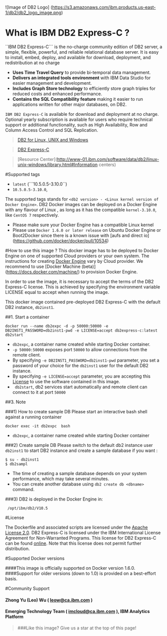 ![Image of DB2 Logo]
(https://s3.amazonaws.com/ibm.products.us-east-1/db2/db2_logo_image.png)

# What is  IBM DB2 Express-C  ?

``IBM DB2 Express-C```  is the no-charge community edition of DB2 server,  a simple, flexible, powerful, and reliable relational database server. It is easy to install, embed, deploy, and available for download, deployment, and redistribution at no charge

* __Uses Time Travel Query__ to provide bi-temporal data management.
* __Delivers an integrated tools environment__ with IBM Data Studio for easier management and development.
* __Includes Graph Store technology__ to efficiently store graph triples for reduced costs and enhanced performance.
* __Contains the SQL Compatibility feature__ making it easier to run applications written for other major databases, on DB2.

```IBM DB2 Express-C``` is available for download and deployment at no charge. Optional yearly subscription is available for users who require technical support or additional functionality, such as High Availability, Row and Column Access Control and SQL Replication.

>[DB2 for Linux, UNIX and Windows](http://www-01.ibm.com/software/data/db2/linux-unix-windows/index.html)

>[DB2 Express-C ](http://www-01.ibm.com/software/data/db2/express-c/index.html)

>[Resource Center](http://www-01.ibm.com/software/data/db2/linux-unix-windows/library.html#Information centers)

#Supported tags

*  ```latest``` (```10.5.0.5-3.10.0``)
*  ```10.5.0.5-3.10.0```,

The supported tags stands for ```<db2 version> - <Linux kernel version of Docker Engine>```.
DB2 Docker images can be deployed on a Docker Engine with any flavour of Linux , as long as it has the compatible ```kernel-3.10.0```, like ```CentOS 7``` respectively.

* Please make sure your Docker Engine has a compatible Linux kernel
* Please use ```Docker 1.6.0 or later release``` on Ubuntu Docker Engine or Boot2Docker since there is a known issue with [aufs and direct io] (https://github.com/docker/docker/pull/10534)

#How to use this image ?
This docker image has to be deployed to Docker Engine on one of supported Cloud providers or your own system. The instructions for creating [Docker Engine](https://www.docker.com/whatisdocker/) vary by Cloud provider. We recommend to use [Docker Machine (beta)] (https://docs.docker.com/machine/)  to provision Docker Engine.

In order to use the image, it is necessary to accept the terms of the DB2 Express-C license. This is achieved by specifying the environment variable LICENSE equal to accept when running the image.

This docker image contained pre-deployed DB2 Express-C with the default DB2 instance, ```db2inst1```.

##1. Start a container

```shell
docker run --name db2expc -d -p 50000:50000 -e DB2INST1_PASSWORD=db2inst1-pwd -e LICENSE=accept db2express-c:latest db2start
```

* ```db2expc```, a container name created while starting Docker container.
* ```-p 50000:50000``` exposes port ```50000``` to allow connections from the remote client.
* By specifying ```-e DB2INST1_PASSWORD=db2inst1-pwd``` parameter, you set a password of your choice for the `db2inst1` user for the default DB2 instance.
* By specifying ```-e LICENSE=accept``` parameter, you are accepting this [License](http://www-03.ibm.com/software/sla/sladb.nsf/displaylis/5DF1EE126832D3F185257DAB0064BEFA?OpenDocument)  to use the software contained in this image.
* ``` db2start```,  db2 services start automatically and remote client can connect to it at port ```50000```

##3. Note

###1) How to create sample DB
Please start an interactive bash shell against a running container

```shell
docker exec -it db2expc  bash
```

* ```db2expc```, a container name created while starting Docker container

###2) Create sample DB
Please switch to the default db2 instance user ```db2inst1``` to start DB2 instance and create a sample database if you want :

```shell
$ su - db2inst1
$ db2sampl
```

* The time of creating a sample database depends on your system performance, which may take several minutes.
* You can create another database using ```db2 create db <dbname>``` command.

###3) DB2 is deployed in the Docker Engine in:

```shell
 /opt/ibm/db2/V10.5
``` 

#License

The Dockerfile and associated scripts are licensed under the [Apache License 2.0](http://www.apache.org/licenses/LICENSE-2.0). DB2 Express-C is licensed under the IBM International License Agreement for Non-Warranted Programs. This license for DB2 Express-C can be found [online](http://www-03.ibm.com/software/sla/sladb.nsf/displaylis/5DF1EE126832D3F185257DAB0064BEFA?OpenDocument). Note that this license does not permit further distribution.

#Supported Docker versions

####This image is officially supported on Docker version 1.6.0.
####Support for older versions (down to 1.0) is provided on a best-effort basis.

#Community Support
#### Zhong Yu (Leo) Wu ( <leow@ca.ibm.com> )
#### Emerging Technology Team ( <imcloud@ca.ibm.com> ), IBM Analytics Platform

>###Like this image? Give us a star at the top of this page!   
